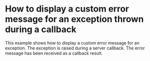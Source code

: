 # How to display a custom error message for an exception thrown during a callback


<p>This example shows how to display a custom error message for an exception. The exception is raised during a server callback. The error message has been received as a callback result.<br />
</p>

<br/>


